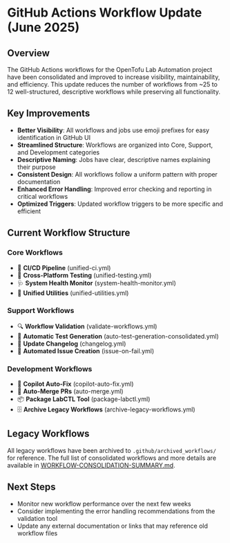 # GitHub Actions Workflow Update (June 2025)

## Overview

The GitHub Actions workflows for the OpenTofu Lab Automation project have been consolidated and improved to increase visibility, maintainability, and efficiency. This update reduces the number of workflows from ~25 to 12 well-structured, descriptive workflows while preserving all functionality.

## Key Improvements

- **Better Visibility**: All workflows and jobs use emoji prefixes for easy identification in GitHub UI
- **Streamlined Structure**: Workflows are organized into Core, Support, and Development categories
- **Descriptive Naming**: Jobs have clear, descriptive names explaining their purpose
- **Consistent Design**: All workflows follow a uniform pattern with proper documentation
- **Enhanced Error Handling**: Improved error checking and reporting in critical workflows
- **Optimized Triggers**: Updated workflow triggers to be more specific and efficient

## Current Workflow Structure

### Core Workflows
- 🚀 **CI/CD Pipeline** (unified-ci.yml)
- 🧪 **Cross-Platform Testing** (unified-testing.yml)
- 🩺 **System Health Monitor** (system-health-monitor.yml)
- 🔧 **Unified Utilities** (unified-utilities.yml)

### Support Workflows
- 🔍 **Workflow Validation** (validate-workflows.yml)
- 🧪 **Automatic Test Generation** (auto-test-generation-consolidated.yml)
- 📝 **Update Changelog** (changelog.yml)
- 🚨 **Automated Issue Creation** (issue-on-fail.yml)

### Development Workflows
- 🤖 **Copilot Auto-Fix** (copilot-auto-fix.yml)
- 🔄 **Auto-Merge PRs** (auto-merge.yml)
- 📦 **Package LabCTL Tool** (package-labctl.yml)
- 🗄️ **Archive Legacy Workflows** (archive-legacy-workflows.yml)

## Legacy Workflows

All legacy workflows have been archived to `.github/archived_workflows/` for reference. The full list of consolidated workflows and more details are available in [WORKFLOW-CONSOLIDATION-SUMMARY.md](./WORKFLOW-CONSOLIDATION-SUMMARY.md).

## Next Steps

- Monitor new workflow performance over the next few weeks
- Consider implementing the error handling recommendations from the validation tool
- Update any external documentation or links that may reference old workflow files
